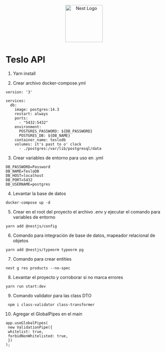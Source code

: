<p align="center">
  <a href="http://nestjs.com/" target="blank"><img src="https://nestjs.com/img/logo-small.svg" width="120" alt="Nest Logo" /></a>
</p>

# Teslo API
1. Yarn install

2. Crear archivo docker-compose.yml
```
version: '3'

services:
  db:
    image: postgres:14.3
    restart: always
    ports: 
      - "5432:5432"
    environment:
      POSTGRES_PASSWORD: ${DB_PASSWORD}
      POSTGRES_DB: ${DB_NAME}
    container_name: teslodb
    volumes: it's past to o' clock
      - ./postgres:/var/lib/postgresql/data
```

3. Crear variables de entorno para uso en .yml
```
DB_PASSWORD=Password
DB_NAME=TesloDB
DB_HOST=localhost
DB_PORT=5432
DB_USERNAME=postgres
```

4. Levantar la base de datos 
```
docker-compose up -d
```

5. Crear en el root del proyecto el archivo .env y ejecutar el comando para variables de entorno
```
yarn add @nestjs/config
```

6. Comando para integración de base de datos, mapeador relacional de objetos
```
yarn add @nestjs/typeorm typeorm pg
```

7. Comando para crear entities
```
nest g res products --no-spec
```

8. Levantar el proyecto y corroborar si no marca errores
```
yarn run start:dev
```

9. Comando validator para las class DTO
```
 npm i class-validator class-transformer
```

10. Agregar el GlobalPipes en el main
```
app.useGlobalPipes(
 new ValidationPipe({
 whitelist: true,
 forbidNonWhitelisted: true,
 })
);
```